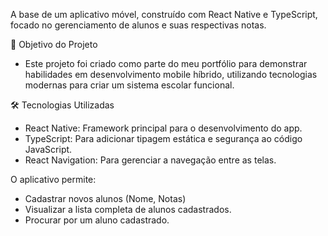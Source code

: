  A base de um aplicativo móvel, construído com React Native e TypeScript, focado no gerenciamento de alunos e suas respectivas notas.

🎯 Objetivo do Projeto
* Este projeto foi criado como parte do meu portfólio para demonstrar habilidades em desenvolvimento mobile híbrido, utilizando tecnologias modernas para criar um sistema escolar funcional.

🛠️ Tecnologias Utilizadas
* React Native: Framework principal para o desenvolvimento do app.
* TypeScript: Para adicionar tipagem estática e segurança ao código JavaScript.
* React Navigation: Para gerenciar a navegação entre as telas.

O aplicativo permite:
* Cadastrar novos alunos (Nome, Notas)
* Visualizar a lista completa de alunos cadastrados.
* Procurar por um aluno cadastrado.
